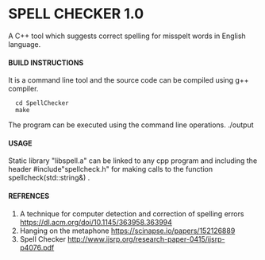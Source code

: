 #		SPELL CHECKER 1.0
A C++ tool which suggests correct spelling for misspelt words in English language.
#### BUILD INSTRUCTIONS
It is a command line tool and the source code can be compiled using g++ compiler.

	  cd SpellChecker
 	  make

The program can be executed using the command line operations. 
         ./output

#### USAGE
Static library "libspell.a" can be linked to any cpp program and including the header #include"spellcheck.h" for making calls to the function spellcheck(std::string&) .


#### REFRENCES
1.   A technique for computer detection and correction of spelling errors  https://dl.acm.org/doi/10.1145/363958.363994
2.   Hanging on the metaphone  https://scinapse.io/papers/152126889
3.  Spell Checker http://www.ijsrp.org/research-paper-0415/ijsrp-p4076.pdf





